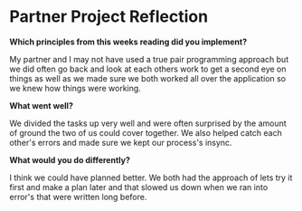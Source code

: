 # Partner Project Reflection

**Which principles from this weeks reading did you implement?**

My partner and I may not have used a true pair programming approach but we did often go back and look at each others work to get a second eye on things as well as we made sure we both worked all over the application so we knew how things were working.

**What went well?**

We divided the tasks up very well and were often surprised by the amount of ground the two of us could cover together. We also helped catch each other's errors and made sure we kept our process's insync.

**What would you do differently?**

I think we could have planned better. We both had the approach of lets try it first and make a plan later and that slowed us down when we ran into error's that were written long before.